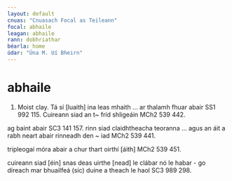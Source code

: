 ```yaml
---
layout: default
cnuas: "Cnuasach Focal as Teileann"
focal: abhaile
leagan: abhaile
rann: dobhriathar 
béarla: home 
údar: "Úna M. Uí Bheirn"
---
```


# abhaile

1. Moist clay. Tá sí [luaith] ina leas mhaith … ar
thalamh fhuar abair SS1 992 115. Cuireann siad an t~ fríd
shligeáin MCh2 539 442. 

ag baint abair SC3 141 157. rinn siad claidhtheacha teoranna 
… agus an áit a rabh neart abair rinneadh den ~ iad MCh2 539 441.


tripleogaí móra abair a chur thart oirthí [áith] MCh2 539 451.

cuireann siad [éin] snas deas uirthe [nead] le clábar nó le
habar - go díreach mar bhuailfeá (sic) duine a theach le haol SC3
989 298.
